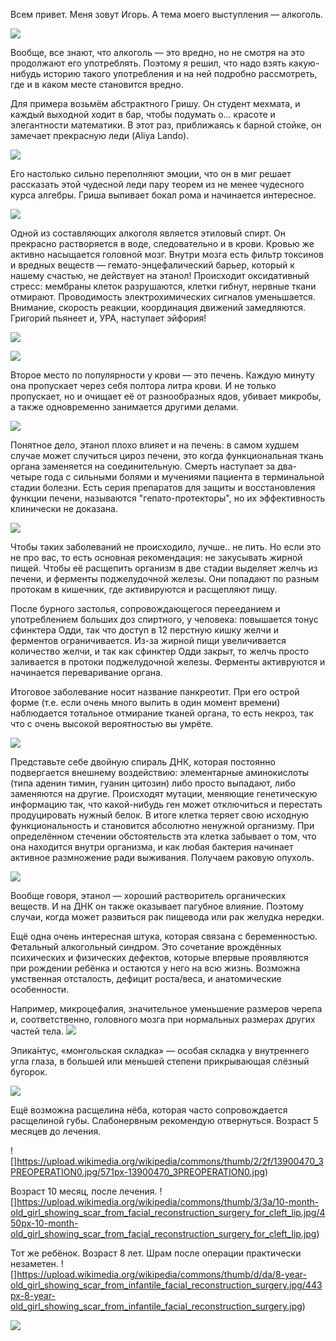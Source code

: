 Всем привет. Меня зовут Игорь. А тема моего выступления — алкоголь.

![](http://lifehacker.ru/wp-content/uploads/2015/02/Untitled2_1444517460-630x302.png)

Вообще, все знают, что алкоголь — это вредно, но не смотря на это продолжают
его употреблять. Поэтому я решил, что надо взять какую-нибудь историю такого
употребления и на ней подробно рассмотреть, где и в каком месте становится
вредно.

Для примера возьмём абстрактного Гришу. Он студент мехмата, и каждый выходной
ходит в бар, чтобы подумать о... красоте и элегантности математики. В этот
раз, приближаясь к барной стойке, он замечает прекрасную леди (Aliya Lando).

![](http://wallpapers.wallhaven.cc/wallpapers/full/wallhaven-308863.jpg)

Его настолько сильно переполняют эмоции, что он в миг решает рассказать
этой чудесной леди пару теорем из не менее чудесного курса алгебры.
Гриша выпивает бокал рома и начинается интересное.

![](http://historias.afables.com/wp-content/uploads/2014/12/2cerebro.jpg)

Одной из составляющих алкоголя является этиловый спирт. Он прекрасно
растворяется в воде, следовательно и в крови. Кровью же активно насыщается
головной мозг. Внутри мозга есть фильтр токсинов и вредных веществ —
гемато-энцефалический барьер, который к нашему счастью, не действует на
этанол! Происходит оксидативный стресс: мембраны клеток разрушаются,
клетки гибнут, нервные ткани отмирают. Проводимость электрохимических
сигналов уменьшается. Внимание, скорость реакции, координация движений
замедляются. Григорий пьянеет и, УРА, наступает эйфория!

![](http://wallpapers.wallhaven.cc/wallpapers/full/wallhaven-308714.jpg)

![](http://pohmelje.ru/illustrations/gepatoprotektory-1.jpg)

Второе место по популярности у крови — это печень. Каждую минуту она
пропускает через себя полтора литра крови. И не только пропускает,
но и очищает её от разнообразных ядов, убивает микробы, а также
одновременно занимается другими делами.

![](https://nebolet.com/medimg//content//dieta-pri-cirroze-pecheni-2.jpg)

Понятное дело, этанол плохо влияет и на печень:
в самом худшем случае может случиться цироз печени, это когда функциональная
ткань органа заменяется на соединительную. Смерть наступает за два-четыре года
с сильными болями и мучениями пациента в терминальной стадии болезни.
Есть серия препаратов для защиты и восстановления функции печени, называются
"гепато-протекторы", но их эффективность клинически не доказана.

![](https://upload.wikimedia.org/wikipedia/commons/c/c9/Illu_pancrease2_Rus.gif)

Чтобы таких заболеваний не происходило, лучше.. не пить. Но если это не про вас,
то есть основная рекомендация: не закусывать жирной пищей. Чтобы её расщепить
организм в две стадии выделяет желчь из печени, и ферменты поджелудочной железы.
Они попадают по разным протокам в кишечник, где активируются и расщепляют пищу.

После бурного застолья, сопровождающегося перееданием и употреблением
больших доз спиртного, у человека: повышается тонус сфинктера Одди, так что
доступ в 12 перстную кишку желчи и ферментов ограничивается. Из-за жирной пищи
увеличивается количество желчи, и так как сфинктер Одди закрыт, то желчь
просто заливается в протоки поджелудочной железы. Ферменты активруются и
начинается переваривание органа.

Итоговое заболевание носит название панкреотит. При его острой форме (т.е. если
очень много выпить в один момент времени) наблюдается тотальное отмирание
тканей органа, то есть некроз, так что с очень высокой вероятностью вы умрёте.

![](http://pankreatitpro.ru/wp-content/uploads/2015/01/pancreo-nekroz1.jpg)

Представьте себе двойную спираль ДНК, которая постоянно подвергается внешнему
воздействию: элементарные аминокислоты (типа аденин тимин, гуанин цитозин)
либо просто выпадают, либо заменяются на другие. Происходят мутации, меняющие
генетическую информацию так, что какой-нибудь ген может отключиться и перестать
продуцировать нужный белок. В итоге клетка теряет свою исходную функциональность
и становится абсолютно ненужной организму. При определённом стечении
обстоятельств эта клетка забывает о том, что она находится внутри организма,
и как любая бактерия начинает активное размножение ради выживания. Получаем
раковую опухоль.

![](http://medturism.com/content/images_diagnosis/onco_digestive_7.jpg)

Вообще говоря, этанол — хороший растворитель органических веществ. И на ДНК
он также оказывает пагубное влияние. Поэтому случаи, когда может развиться
рак пищевода или рак желудка нередки.

Ещё одна очень интересная штука, которая связана с беременностью. Фетальный
алкогольный синдром. Это сочетание врождённых психических и физических дефектов,
которые впервые проявляются при рождении ребёнка и остаются у него на всю жизнь.
Возможна умственная отсталость, дефицит роста/веса, и анатомические особенности.

Например, микроцефалия, значительное уменьшение размеров черепа и,
соответственно, головного мозга при нормальных размерах других частей тела.
![](https://upload.wikimedia.org/wikipedia/commons/8/80/Microcephaly.png)

Эпика́нтус, «монгольская складка» — особая складка у внутреннего угла
глаза, в большей или меньшей степени прикрывающая слёзный бугорок.

![](https://upload.wikimedia.org/wikipedia/ru/a/a5/%D0%93%D0%BB%D0%B0%D0%B7_%D1%81_%D1%8D%D0%BF%D0%B8%D0%BA%D0%B0%D0%BD%D1%82%D1%83%D1%81%D0%BE%D0%BC_%28%D0%BF%D1%80%D0%B0%D0%B2%D1%8B%D0%B9%29.JPG)

Ещё возможна расщелина нёба, которая часто сопровождается расщелиной губы.
Слабонервным рекомендую отвернуться. Возраст 5 месяцев до лечения.

![]https://upload.wikimedia.org/wikipedia/commons/thumb/2/2f/13900470_3PREOPERATION0.jpg/571px-13900470_3PREOPERATION0.jpg)

Возраст 10 месяц, после лечения.
![]https://upload.wikimedia.org/wikipedia/commons/thumb/3/3a/10-month-old_girl_showing_scar_from_facial_reconstruction_surgery_for_cleft_lip.jpg/450px-10-month-old_girl_showing_scar_from_facial_reconstruction_surgery_for_cleft_lip.jpg)

Тот же ребёнок. Возраст 8 лет. Шрам после операции практически незаметен.
![]https://upload.wikimedia.org/wikipedia/commons/thumb/d/da/8-year-old_girl_showing_scar_from_infantile_facial_reconstruction_surgery.jpg/443px-8-year-old_girl_showing_scar_from_infantile_facial_reconstruction_surgery.jpg)

![](https://wallpapers.wallhaven.cc/wallpapers/full/wallhaven-293037.jpg)
